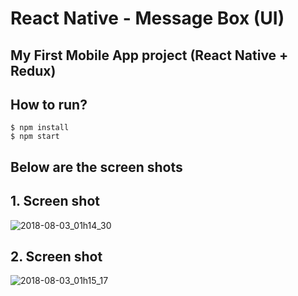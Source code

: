 # React Native - Message Box (UI)

## My First Mobile App project (React Native + Redux)

## How to run? 

    $ npm install
    $ npm start
   
   
## Below are the screen shots

## 1. Screen shot

![2018-08-03_01h14_30](https://user-images.githubusercontent.com/19700499/43588467-b0c88678-96c0-11e8-9fcd-01b23d7c9515.png)


## 2. Screen shot

![2018-08-03_01h15_17](https://user-images.githubusercontent.com/19700499/43588468-b0ffa0ae-96c0-11e8-86b1-0bde99325008.png) 
